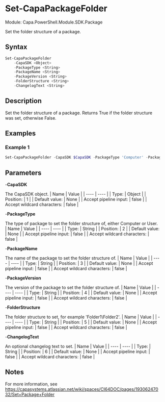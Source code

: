 # Set-CapaPackageFolder
Module: Capa.PowerShell.Module.SDK.Package

Set the folder structure of a package.

## Syntax

```powershell
Set-CapaPackageFolder
	-CapaSDK <Object>
	-PackageType <String>
	-PackageName <String>
	-PackageVersion <String>
	-FolderStructure <String>
	-ChangelogText <String>
```

## Description

Set the folder structure of a package.
Returns True if the folder structure was set, otherwise False.

## Examples

### Example 1
```powershell
Set-CapaPackageFolder -CapaSDK $CapaSDK -PackageType 'Computer' -PackageName 'Winrar' -PackageVersion '5.50' -FolderStructure 'Folder1\Folder2' -ChangelogText 'This is a changelog'
```
    

## Parameters

-**CapaSDK**

The CapaSDK object.
| Name | Value |
| ---- | ---- |
| Type: | Object |
| Position: | 1 | 
| Default value: | None | 
| Accept pipeline input: | false | 
| Accept wildcard characters: | false | 

-**PackageType**

The type of package to set the folder structure of, either Computer or User.
| Name | Value |
| ---- | ---- |
| Type: | String |
| Position: | 2 | 
| Default value: | None | 
| Accept pipeline input: | false | 
| Accept wildcard characters: | false | 

-**PackageName**

The name of the package to set the folder structure of.
| Name | Value |
| ---- | ---- |
| Type: | String |
| Position: | 3 | 
| Default value: | None | 
| Accept pipeline input: | false | 
| Accept wildcard characters: | false | 

-**PackageVersion**

The version of the package to set the folder structure of.
| Name | Value |
| ---- | ---- |
| Type: | String |
| Position: | 4 | 
| Default value: | None | 
| Accept pipeline input: | false | 
| Accept wildcard characters: | false | 

-**FolderStructure**

The folder structure to set, for example 'Folder1\Folder2'.
| Name | Value |
| ---- | ---- |
| Type: | String |
| Position: | 5 | 
| Default value: | None | 
| Accept pipeline input: | false | 
| Accept wildcard characters: | false | 

-**ChangelogText**

An optional changelog text to set.
| Name | Value |
| ---- | ---- |
| Type: | String |
| Position: | 6 | 
| Default value: | None | 
| Accept pipeline input: | false | 
| Accept wildcard characters: | false | 


## Notes

For more information, see https://capasystems.atlassian.net/wiki/spaces/CI64DOC/pages/19306247032/Set+Package+Folder

